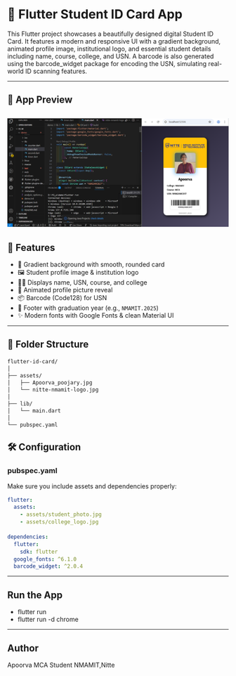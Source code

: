 # 🪪 Flutter Student ID Card App

This Flutter project showcases a beautifully designed digital Student ID Card. It features a modern and responsive UI with a gradient background, animated profile image, institutional logo, and essential student details including name, course, college, and USN. A barcode is also generated using the barcode_widget package for encoding the USN, simulating real-world ID scanning features.

---

## 📱 App Preview

![App Preview](assets/Screenshot.png) 
---

## 🧾 Features

- 🎨 Gradient background with smooth, rounded card
- 🖼️ Student profile image & institution logo
- 👨‍🎓 Displays name, USN, course, and college
- 🧬 Animated profile picture reveal
- 📦 Barcode (Code128) for USN
- 📆 Footer with graduation year (e.g., `NMAMIT.2025`)
- ✨ Modern fonts with Google Fonts & clean Material UI

---

## 📁 Folder Structure
```plaintext
flutter-id-card/
│
├── assets/
│   ├── Apoorva_poojary.jpg
│   └── nitte-nmamit-logo.jpg
│
├── lib/
│   └── main.dart
│
└── pubspec.yaml
```
## 🛠️ Configuration

### pubspec.yaml

Make sure you include assets and dependencies properly:

```yaml
flutter:
  assets:
    - assets/student_photo.jpg
    - assets/college_logo.jpg

dependencies:
  flutter:
    sdk: flutter
  google_fonts: ^6.1.0
  barcode_widget: ^2.0.4
```
---
## Run the App
- flutter run
- flutter run -d chrome
---
## Author
Apoorva MCA Student NMAMIT,Nitte
